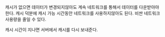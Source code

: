 캐시가 없으면
데이터가 변경되지않아도 계속 네트워크를 통해서 데이터를 다운받아야한다.
캐시 덕분에 캐시 가능 시간동안 네트워크를 사용하지않아도 된다.
비싼 네트워크 사용량을 줄일 수 있다.

캐시 시간이 지나면 서버에서 캐시를 다시 보내준다.
